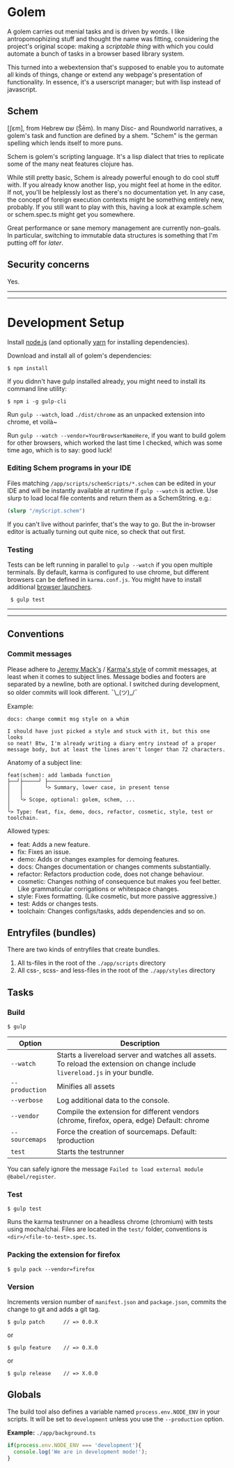 # Golem

A golem carries out menial tasks and is driven by words. I like antropomophizing stuff and thought the name was fitting, considering the project's original scope: making a *scriptable thing* with which you could automate a bunch of tasks in a browser based library system.

This turned into a webextension that's supposed to enable you to automate all kinds of things, change or extend any webpage's presentation of functionality. In essence, it's a userscript manager; but with lisp instead of javascript.

## Schem
[ʃɛm], from Hebrew שם‎ (Šēm). In many Disc- and Roundworld narratives, a golem's task and function are defined by a shem. "Schem" is the german spelling which lends itself to more puns. 

Schem is golem's scripting language. It's a lisp dialect that tries to replicate some of the many neat features clojure has.

While still pretty basic, Schem is already powerful enough to do cool stuff with. If you already know another lisp, you might feel at home in the editor. If not, you'll be helplessly lost as there's no documentation yet. In any case, the concept of foreign execution contexts might be something entirely new, probably. If you still want to play with this, having a look at example.schem or schem.spec.ts might get you somewhere.

Great performance or sane memory management are currently non-goals. In particular, switching to immutable data structures is something that I'm putting off for *later*.

## Security concerns

Yes.
____________________________________________________________________________________
____________________________________________________________________________________

# Development Setup

Install [node.js](https://nodejs.org/en/) (and optionally [yarn](https://yarnpkg.com/en/docs/install) for installing dependencies).

Download and install all of golem's dependencies:

	$ npm install

If you didnn't have gulp installed already, you might need to install its command line utility:

    $ npm i -g gulp-cli

Run `gulp --watch`, load `./dist/chrome` as an unpacked extension into chrome, et voilà~


Run `gulp --watch --vendor=YourBrowserNameHere`, if you want to build golem for other browsers, which worked the last time I checked, which was some time ago, which is to say: good luck!


### Editing Schem programs in your IDE

Files matching `/app/scripts/schemScripts/*.schem` can be edited in your IDE and will be instantly available at runtime if `gulp --watch` is active. Use slurp to load local file contents and return them as a SchemString. e.g.:

```clojure
(slurp "/myScript.schem")
```

If you can't live without parinfer, that's the way to go. But the in-browser editor is actually turning out quite nice, so check that out first.

### Testing

Tests can be left running in parallel to `gulp --watch` if you open multiple terminals. By default, karma is configured to use chrome, but different browsers can be defined in `karma.conf.js`. You might have to install additional [browser launchers](http://karma-runner.github.io/2.0/config/browsers.html). 

     $ gulp test


____________________________________________________________________________________
____________________________________________________________________________________

## Conventions

### Commit messages

Please adhere to [Jeremy Mack's](https://seesparkbox.com/foundry/semantic_commit_messages) / [Karma's style](http://karma-runner.github.io/2.0/dev/git-commit-msg.html) of commit messages, at least when it comes to subject lines. Message bodies and footers are separated by a newline, both are optional. I switched during development, so older commits will look different. ¯\\\_(ツ)_/¯

Example:
```
docs: change commit msg style on a whim

I should have just picked a style and stuck with it, but this one looks
so neat! Btw, I'm already writing a diary entry instead of a proper
message body, but at least the lines aren't longer than 72 characters.
```

Anatomy of a subject line:
```
feat(schem): add lambada function
├──┘├─────┘ ├────────────────────┘
│   │       └> Summary, lower case, in present tense
│   │
│   └> Scope, optional: golem, schem, ...
│
└> Type: feat, fix, demo, docs, refactor, cosmetic, style, test or toolchain.
```

Allowed types:
* feat: Adds a new feature.
* fix: Fixes an issue.
* demo: Adds or changes examples for demoing features.
* docs: Changes documentation or changes comments substantially.
* refactor: Refactors production code, does not change behaviour.
* cosmetic: Changes nothing of consequence but makes you feel better. Like grammaticular corrigations or whitespace changes. 
* style: Fixes formatting. (Like cosmetic, but more passive aggressive.)
* test: Adds or changes tests.
* toolchain: Changes configs/tasks, adds dependencies and so on.


## Entryfiles (bundles)

There are two kinds of entryfiles that create bundles.

1. All ts-files in the root of the `./app/scripts` directory
2. All css-, scss- and less-files in the root of the `./app/styles` directory

## Tasks

### Build

    $ gulp

| Option         | Description                                                                                                                                           |
|----------------|-------------------------------------------------------------------------------------------------------------------------------------------------------|
| `--watch`      | Starts a livereload server and watches all assets. <br>To reload the extension on change include `livereload.js` in your bundle.                      |
| `--production` | Minifies all assets                                                                                                                                   |
| `--verbose`    | Log additional data to the console.                                                                                                                   |
| `--vendor`     | Compile the extension for different vendors (chrome, firefox, opera, edge)  Default: chrome                                                           |
| `--sourcemaps` | Force the creation of sourcemaps. Default: !production                                                                                                |
| `test`         | Starts the testrunner                                                                                                                                 |

You can safely ignore the message `Failed to load external module @babel/register`.

### Test

    $ gulp test

Runs the karma testrunner on a headless chrome (chromium) with tests using mocha/chai.
Files are located in the `test/` folder, conventions is `<dir>/<file-to-test>.spec.ts`.

### Packing the extension for firefox

    $ gulp pack --vendor=firefox

### Version

Increments version number of `manifest.json` and `package.json`,
commits the change to git and adds a git tag.


    $ gulp patch      // => 0.0.X

or

    $ gulp feature    // => 0.X.0

or

    $ gulp release    // => X.0.0


## Globals

The build tool also defines a variable named `process.env.NODE_ENV` in your scripts. It will be set to `development` unless you use the `--production` option.


**Example:** `./app/background.ts`

```typescript
if(process.env.NODE_ENV === 'development'){
  console.log('We are in development mode!');
}
```